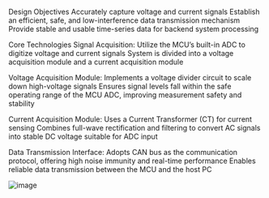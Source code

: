 Design Objectives
  Accurately capture voltage and current signals
  Establish an efficient, safe, and low-interference data transmission mechanism
  Provide stable and usable time-series data for backend system processing

Core Technologies
Signal Acquisition:
  Utilize the MCU’s built-in ADC to digitize voltage and current signals
  System is divided into a voltage acquisition module and a current acquisition module

Voltage Acquisition Module:
  Implements a voltage divider circuit to scale down high-voltage signals
  Ensures signal levels fall within the safe operating range of the MCU ADC, improving measurement safety and stability

Current Acquisition Module:
  Uses a Current Transformer (CT) for current sensing
  Combines full-wave rectification and filtering to convert AC signals into stable DC voltage suitable for ADC input

Data Transmission Interface:
  Adopts CAN bus as the communication protocol, offering high noise immunity and real-time performance
  Enables reliable data transmission between the MCU and the host PC

![image](https://github.com/user-attachments/assets/7b730eb7-6d5e-41fb-aa32-3f42efc5dd7c)
